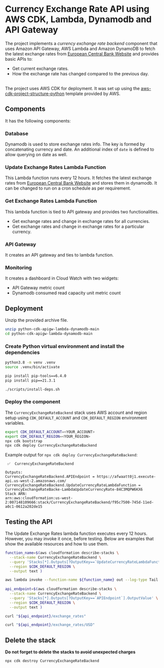 # Currency Exchange Rate API using AWS CDK, Lambda, Dynamodb and API Gateway
The project implements a *currency exchange rate backend* component that uses 
Amazon API Gateway, AWS Lambda and Amazon DynamoDB to fetch the latest exchange rates from [European Central Bank Website](https://www.ecb.europa.eu/stats/policy_and_exchange_rates/euro_reference_exchange_rates/html/eurofxref-graph-usd.en.html)
and provides basic APIs to:
- Get current exchange rates. 
- How the exchange rate has changed compared to the previous day.

<br>The project uses AWS CDK for deployment. It was set up using the [aws-cdk-project-structure-python](https://github.com/aws-samples/aws-cdk-project-structure-python)
template provided by AWS.

## Components
It has the following components:

### Database
Dynamodb is used to store exchange rates info. The key is formed by concatenating currency and date. An additional index
of `date` is defined to allow querying on date as well. 

### Update Exchange Rates Lambda Function
This Lambda function runs every 12 hours. It fetches the latest exchange rates from [European Central Bank Website](https://www.ecb.europa.eu/stats/policy_and_exchange_rates/euro_reference_exchange_rates/html/eurofxref-graph-usd.en.html)
and stores them in dynamodb. It can be changed to run on a cron schedule as per requirement.

### Get Exchange Rates Lambda Function
This lambda function is tied to API gateway and provides two functionalities. 
- Get exchange rates and change in exchange rates for all currencies.
- Get exchange rates and change in exchange rates for a particular currency.

### API Gateway
It creates an API gateway and ties to lambda function.

### Monitoring
It creates a dashboard in Cloud Watch with two widgets:
- API Gateway metric count
- Dynamodb consumed read capacity unit metric count

## Deployment
Unzip the provided archive file. 
```bash
unzip python-cdk-apigw-lambda-dynamodb-main
cd python-cdk-apigw-lambda-dynamodb-main
```
### Create Python virtual environment and install the dependencies
```bash
python3.8 -m venv .venv
source .venv/bin/activate

pip install pip-tools==6.4.0
pip install pip==21.3.1

./scripts/install-deps.sh
```

### Deploy the component
The `CurrencyExchangeRateBackend` stack uses AWS account and region setup using `CDK_DEFAULT_ACCOUNT` and `CDK_DEFAULT_REGION` environment variables.

```bash
export CDK_DEFAULT_ACCOUNT=<YOUR_ACCOUNT>
export CDK_DEFAULT_REGION=<YOUR_REGION>
npx cdk bootstrap
npx cdk deploy CurrencyExchangeRateBackend
```

Example output for `npx cdk deploy CurrencyExchangeRateBackend`:
```text
 ✅  CurrencyExchangeRateBackend

Outputs:
CurrencyExchangeRateBackend.APIEndpoint = https://afwaatt0j1.execute-api.us-west-2.amazonaws.com/
CurrencyExchangeRateBackend.UpdateCurrencyRateLambdaFunction = CurrencyExchangeRateBacke-LambdaUpdateCurrencyRate-84C3MQPW6KX6
Stack ARN:
arn:aws:cloudformation:us-west-2:007148109666:stack/CurrencyExchangeRateBackend/f95c7500-745d-11ed-a0c1-0612a202de15

```

## Testing the API
The Update Exchange Rates lambda function executes every 12 hours. However, you may invoke it once, before testing. 
Below are examples that show the available resources and how to use them.

```bash
function_name=$(aws cloudformation describe-stacks \
  --stack-name CurrencyExchangeRateBackend \
  --query 'Stacks[*].Outputs[?OutputKey==`UpdateCurrencyRateLambdaFunction`].OutputValue' \
  --region $CDK_DEFAULT_REGION \
  --output text )

aws lambda invoke --function-name ${function_name} out --log-type Tail --region $CDK_DEFAULT_REGION
  
api_endpoint=$(aws cloudformation describe-stacks \
  --stack-name CurrencyExchangeRateBackend \
  --query 'Stacks[*].Outputs[?OutputKey==`APIEndpoint`].OutputValue' \
  --region $CDK_DEFAULT_REGION \
  --output text )

curl "${api_endpoint}/exchange_rates"

curl "${api_endpoint}/exchange_rates/USD"

```

## Delete the stack
**Do not forget to delete the stacks to avoid unexpected charges**
```bash
npx cdk destroy CurrencyExchangeRateBackend
```
